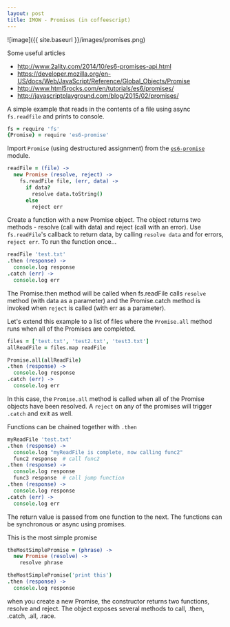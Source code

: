 ```yaml
---
layout: post
title: IMOW - Promises (in coffeescript)
---
```

![image]({{ site.baseurl }}/images/promises.png)

Some useful articles

* http://www.2ality.com/2014/10/es6-promises-api.html
* https://developer.mozilla.org/en-US/docs/Web/JavaScript/Reference/Global_Objects/Promise
* http://www.html5rocks.com/en/tutorials/es6/promises/
* http://javascriptplayground.com/blog/2015/02/promises/


A simple example that reads in the contents of a file using async `fs.readfile` and prints to console.

```coffee
fs = require 'fs'
{Promise} = require 'es6-promise'
```

Import `Promise` (using destructured assignment) from the [`es6-promise`](https://github.com/jakearchibald/es6-promise) module.

```coffee
readFile = (file) ->
  new Promise (resolve, reject) ->
    fs.readFile file, (err, data) ->
      if data?
        resolve data.toString()
      else
        reject err
```

Create a function with a new Promise object. The object returns two methods - resolve (call with data) and reject (call with an error). Use `fs.readFile`'s callback to return data, by calling `resolve data` and for errors, `reject err`.
To run the function once...

```coffee
readFile 'test.txt'
.then (response) ->
  console.log response
.catch (err) ->
  console.log err
```

The Promise.then method will be called when fs.readFile calls `resolve` method (with data as a parameter) and the Promise.catch method is invoked when `reject` is called (with err as a parameter).

Let's extend this example to a list of files where the `Promise.all` method runs when all of the Promises are completed.

```coffee
files = ['test.txt', 'test2.txt', 'test3.txt']
allReadFile = files.map readFile

Promise.all(allReadFile)
.then (response) ->
  console.log response
.catch (err) ->
  console.log err
```

In this case, the `Promise.all` method is called when all of the Promise objects have been resolved. A `reject` on any of the promises will trigger `.catch` and exit as well.

Functions can be chained together with `.then`

```coffee
myReadFile 'test.txt'
.then (response) ->
  console.log "myReadFile is complete, now calling func2"
  func2 response  # call func2
.then (response) ->
  console.log response
  func3 response  # call jump function
.then (response) ->
  console.log response
.catch (err) ->
  console.log err
```

The return value is passed from one function to the next. The functions can be synchronous or async using promises.

This is the most simple promise

```coffee
theMostSimplePromise = (phrase) ->
  new Promise (resolve) ->
    resolve phrase

theMostSimplePromise('print this')
.then (response) ->
  console.log response
```


when you create a new Promise, the constructor returns two functions, resolve and reject. The object exposes several methods to call, .then, .catch, .all, .race.
